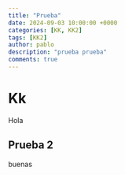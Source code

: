 ```yaml
---
title: "Prueba"
date: 2024-09-03 10:00:00 +0000
categories: [KK, KK2]
tags: [KK2]
author: pablo
description: "prueba prueba"
comments: true
---
```


# Kk
Hola

## Prueba 2
buenas